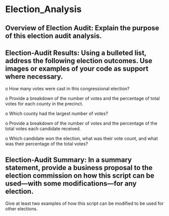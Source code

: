 # Election_Analysis


## Overview of Election Audit: Explain the purpose of this election audit analysis.


## Election-Audit Results: Using a bulleted list, address the following election outcomes. Use images or examples of your code as support where necessary.

   o	How many votes were cast in this congressional election?
        
   o	Provide a breakdown of the number of votes and the percentage of total votes for each county in the precinct.
        
   o	Which county had the largest number of votes?
        
   o	Provide a breakdown of the number of votes and the percentage of the total votes each candidate received.
       
   o	Which candidate won the election, what was their vote count, and what was their percentage of the total votes?


## Election-Audit Summary: In a summary statement, provide a business proposal to the election commission on how this script can be used—with some modifications—for any election. 

Give at least two examples of how this script can be modified to be used for other elections.
